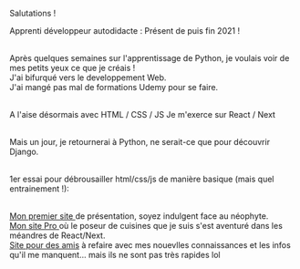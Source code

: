 Salutations !

Apprenti développeur autodidacte : Présent  de puis fin 2021 ! <br> <br>

Après quelques semaines sur l'apprentissage de Python, je voulais voir de mes petits yeux ce que je créais !<br>
J'ai bifurqué vers le developpement Web.<br>
J'ai mangé pas mal de formations Udemy pour se faire. <br> <br>

A l'aise désormais avec 
HTML / CSS / JS
Je m'exerce sur React / Next <br> <br>

Mais un jour, je retournerai à Python, ne serait-ce que pour découvrir Django. <br> <br>

1er essai pour débrousailler html/css/js de manière basique (mais quel entrainement !): <br> <br>

<a href="https://barpat.fun/">Mon premier site </a> de présentation, soyez indulgent face au néophyte. <br>
<a href="https://christophe-cuisine.vercel.app/"> Mon site Pro </a> où le poseur de cuisines que je suis s'est aventuré dans les méandres de React/Next. <br>
<a href="https://barpat.fun/velo-expresso/"> Site pour des amis</a> à refaire avec mes nouevlles connaissances et les infos qu'il me manquent... mais ils ne sont pas très rapides lol

